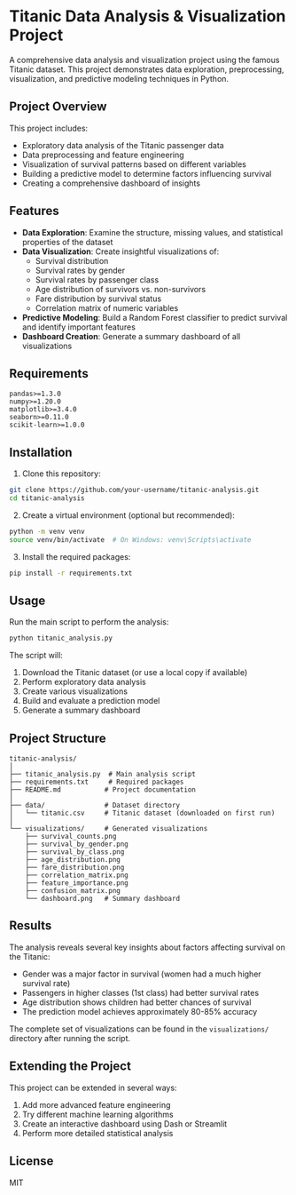 # Titanic Data Analysis & Visualization Project

A comprehensive data analysis and visualization project using the famous Titanic dataset. This project demonstrates data exploration, preprocessing, visualization, and predictive modeling techniques in Python.

## Project Overview

This project includes:
- Exploratory data analysis of the Titanic passenger data
- Data preprocessing and feature engineering
- Visualization of survival patterns based on different variables
- Building a predictive model to determine factors influencing survival
- Creating a comprehensive dashboard of insights

## Features

- **Data Exploration**: Examine the structure, missing values, and statistical properties of the dataset
- **Data Visualization**: Create insightful visualizations of:
  - Survival distribution
  - Survival rates by gender
  - Survival rates by passenger class
  - Age distribution of survivors vs. non-survivors
  - Fare distribution by survival status
  - Correlation matrix of numeric variables
- **Predictive Modeling**: Build a Random Forest classifier to predict survival and identify important features
- **Dashboard Creation**: Generate a summary dashboard of all visualizations

## Requirements

```
pandas>=1.3.0
numpy>=1.20.0
matplotlib>=3.4.0
seaborn>=0.11.0
scikit-learn>=1.0.0
```

## Installation

1. Clone this repository:
```bash
git clone https://github.com/your-username/titanic-analysis.git
cd titanic-analysis
```

2. Create a virtual environment (optional but recommended):
```bash
python -m venv venv
source venv/bin/activate  # On Windows: venv\Scripts\activate
```

3. Install the required packages:
```bash
pip install -r requirements.txt
```

## Usage

Run the main script to perform the analysis:
```bash
python titanic_analysis.py
```

The script will:
1. Download the Titanic dataset (or use a local copy if available)
2. Perform exploratory data analysis
3. Create various visualizations
4. Build and evaluate a prediction model
5. Generate a summary dashboard

## Project Structure

```
titanic-analysis/
│
├── titanic_analysis.py  # Main analysis script
├── requirements.txt     # Required packages
├── README.md           # Project documentation
│
├── data/               # Dataset directory
│   └── titanic.csv     # Titanic dataset (downloaded on first run)
│
└── visualizations/     # Generated visualizations
    ├── survival_counts.png
    ├── survival_by_gender.png
    ├── survival_by_class.png
    ├── age_distribution.png
    ├── fare_distribution.png
    ├── correlation_matrix.png
    ├── feature_importance.png
    ├── confusion_matrix.png
    └── dashboard.png   # Summary dashboard
```

## Results

The analysis reveals several key insights about factors affecting survival on the Titanic:
- Gender was a major factor in survival (women had a much higher survival rate)
- Passengers in higher classes (1st class) had better survival rates
- Age distribution shows children had better chances of survival
- The prediction model achieves approximately 80-85% accuracy

The complete set of visualizations can be found in the `visualizations/` directory after running the script.

## Extending the Project

This project can be extended in several ways:
1. Add more advanced feature engineering
2. Try different machine learning algorithms
3. Create an interactive dashboard using Dash or Streamlit
4. Perform more detailed statistical analysis

## License

MIT